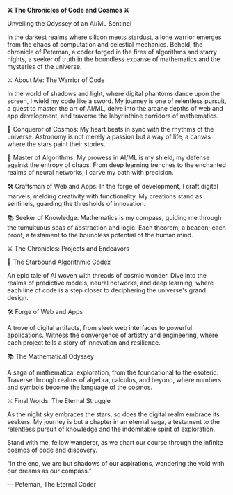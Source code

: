 **⚔️ The Chronicles of Code and Cosmos ⚔️**

Unveiling the Odyssey of an AI/ML Sentinel

In the darkest realms where silicon meets stardust, a lone warrior emerges from the chaos of computation and celestial mechanics. Behold, the chronicle of Peteman, a coder forged in the fires of algorithms and starry nights, a seeker of truth in the boundless expanse of mathematics and the mysteries of the universe.

⚔️ About Me: The Warrior of Code

In the world of shadows and light, where digital phantoms dance upon the screen, I wield my code like a sword. My journey is one of relentless pursuit, a quest to master the art of AI/ML, delve into the arcane depths of web and app development, and traverse the labyrinthine corridors of mathematics.

  🌌 Conqueror of Cosmos: My heart beats in sync with the rhythms of the universe. Astronomy is not merely a passion but a way of life, a canvas where the stars paint their stories.

  🔮 Master of Algorithms: My prowess in AI/ML is my shield, my defense against the entropy of chaos. From deep learning trenches to the enchanted realms of neural networks, I carve my path with precision.

  🛠️ Craftsman of Web and Apps: In the forge of development, I craft digital marvels, melding creativity with functionality. My creations stand as sentinels, guarding the thresholds of innovation.

  📚 Seeker of Knowledge: Mathematics is my compass, guiding me through the tumultuous seas of abstraction and logic. Each theorem, a beacon; each proof, a testament to the boundless potential of the human mind.

⚔️ The Chronicles: Projects and Endeavors

🌌 The Starbound Algorithmic Codex

An epic tale of AI woven with threads of cosmic wonder. Dive into the realms of predictive models, neural networks, and deep learning, where each line of code is a step closer to deciphering the universe's grand design.

🛠️ Forge of Web and Apps

A trove of digital artifacts, from sleek web interfaces to powerful applications. Witness the convergence of artistry and engineering, where each project tells a story of innovation and resilience.

📚 The Mathematical Odyssey

A saga of mathematical exploration, from the foundational to the esoteric. Traverse through realms of algebra, calculus, and beyond, where numbers and symbols become the language of the cosmos.

⚔️ Final Words: The Eternal Struggle

As the night sky embraces the stars, so does the digital realm embrace its seekers. My journey is but a chapter in an eternal saga, a testament to the relentless pursuit of knowledge and the indomitable spirit of exploration.

Stand with me, fellow wanderer, as we chart our course through the infinite cosmos of code and discovery.

“In the end, we are but shadows of our aspirations, wandering the void with our dreams as our compass.”

— Peteman, The Eternal Coder
